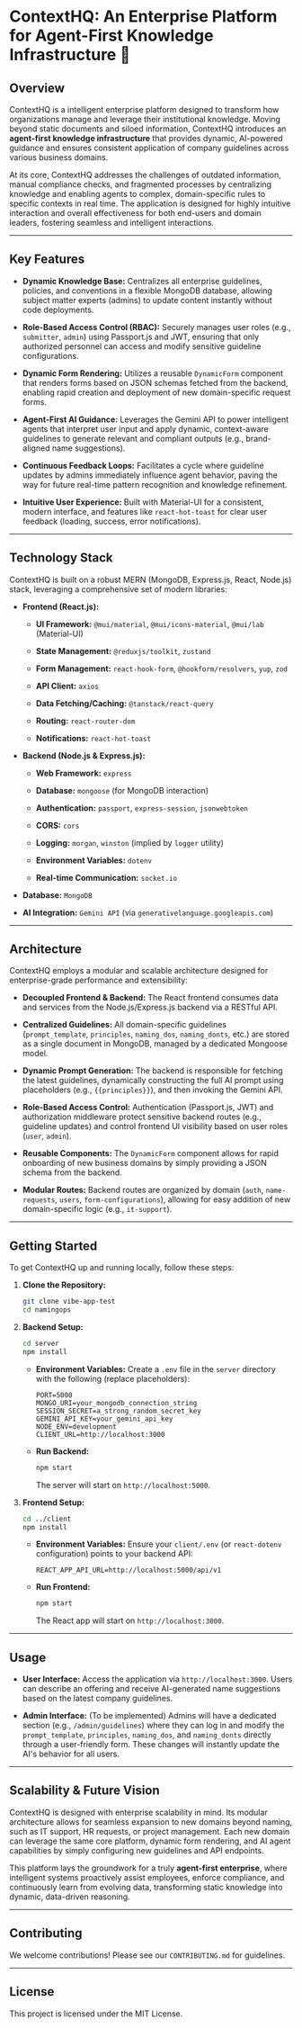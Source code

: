 # ContextHQ: An Enterprise Platform for Agent-First Knowledge Infrastructure 🚀

## Overview

ContextHQ is a intelligent enterprise platform designed to transform how organizations manage and leverage their institutional knowledge. Moving beyond static documents and siloed information, ContextHQ introduces an **agent-first knowledge infrastructure** that provides dynamic, AI-powered guidance and ensures consistent application of company guidelines across various business domains.

At its core, ContextHQ addresses the challenges of outdated information, manual compliance checks, and fragmented processes by centralizing knowledge and enabling agents to complex, domain-specific rules to specific contexts in real time. The application is designed for highly intuitive interaction and overall effectiveness for both end-users and domain leaders, fostering seamless and intelligent interactions.

---

## Key Features

* **Dynamic Knowledge Base:** Centralizes all enterprise guidelines, policies, and conventions in a flexible MongoDB database, allowing subject matter experts (admins) to update content instantly without code deployments.

* **Role-Based Access Control (RBAC):** Securely manages user roles (e.g., `submitter`, `admin`) using Passport.js and JWT, ensuring that only authorized personnel can access and modify sensitive guideline configurations.

* **Dynamic Form Rendering:** Utilizes a reusable `DynamicForm` component that renders forms based on JSON schemas fetched from the backend, enabling rapid creation and deployment of new domain-specific request forms.

* **Agent-First AI Guidance:** Leverages the Gemini API to power intelligent agents that interpret user input and apply dynamic, context-aware guidelines to generate relevant and compliant outputs (e.g., brand-aligned name suggestions).

* **Continuous Feedback Loops:** Facilitates a cycle where guideline updates by admins immediately influence agent behavior, paving the way for future real-time pattern recognition and knowledge refinement.

* **Intuitive User Experience:** Built with Material-UI for a consistent, modern interface, and features like `react-hot-toast` for clear user feedback (loading, success, error notifications).

---

## Technology Stack

ContextHQ is built on a robust MERN (MongoDB, Express.js, React, Node.js) stack, leveraging a comprehensive set of modern libraries:

* **Frontend (React.js):**

    * **UI Framework:** `@mui/material`, `@mui/icons-material`, `@mui/lab` (Material-UI)

    * **State Management:** `@reduxjs/toolkit`, `zustand`

    * **Form Management:** `react-hook-form`, `@hookform/resolvers`, `yup`, `zod`

    * **API Client:** `axios`

    * **Data Fetching/Caching:** `@tanstack/react-query`

    * **Routing:** `react-router-dom`

    * **Notifications:** `react-hot-toast`

* **Backend (Node.js & Express.js):**

    * **Web Framework:** `express`

    * **Database:** `mongoose` (for MongoDB interaction)

    * **Authentication:** `passport`, `express-session`, `jsonwebtoken`

    * **CORS:** `cors`

    * **Logging:** `morgan`, `winston` (implied by `logger` utility)

    * **Environment Variables:** `dotenv`

    * **Real-time Communication:** `socket.io`

* **Database:** `MongoDB`

* **AI Integration:** `Gemini API` (via `generativelanguage.googleapis.com`)

---

## Architecture

ContextHQ employs a modular and scalable architecture designed for enterprise-grade performance and extensibility:

* **Decoupled Frontend & Backend:** The React frontend consumes data and services from the Node.js/Express.js backend via a RESTful API.

* **Centralized Guidelines:** All domain-specific guidelines (`prompt_template`, `principles`, `naming_dos`, `naming_donts`, etc.) are stored as a single document in MongoDB, managed by a dedicated Mongoose model.

* **Dynamic Prompt Generation:** The backend is responsible for fetching the latest guidelines, dynamically constructing the full AI prompt using placeholders (e.g., `{{principles}}`), and then invoking the Gemini API.

* **Role-Based Access Control:** Authentication (Passport.js, JWT) and authorization middleware protect sensitive backend routes (e.g., guideline updates) and control frontend UI visibility based on user roles (`user`, `admin`).

* **Reusable Components:** The `DynamicForm` component allows for rapid onboarding of new business domains by simply providing a JSON schema from the backend.

* **Modular Routes:** Backend routes are organized by domain (`auth`, `name-requests`, `users`, `form-configurations`), allowing for easy addition of new domain-specific logic (e.g., `it-support`).

---

## Getting Started

To get ContextHQ up and running locally, follow these steps:

1.  **Clone the Repository:**

    ```bash
    git clone vibe-app-test
    cd namingops
    ```

2.  **Backend Setup:**

    ```bash
    cd server
    npm install
    ```

    * **Environment Variables:** Create a `.env` file in the `server` directory with the following (replace placeholders):

        ```
        PORT=5000
        MONGO_URI=your_mongodb_connection_string
        SESSION_SECRET=a_strong_random_secret_key
        GEMINI_API_KEY=your_gemini_api_key
        NODE_ENV=development
        CLIENT_URL=http://localhost:3000
        ```

    * **Run Backend:**

        ```bash
        npm start
        ```

        The server will start on `http://localhost:5000`.

3.  **Frontend Setup:**

    ```bash
    cd ../client
    npm install
    ```

    * **Environment Variables:** Ensure your `client/.env` (or `react-dotenv` configuration) points to your backend API:

        ```
        REACT_APP_API_URL=http://localhost:5000/api/v1
        ```

    * **Run Frontend:**

        ```bash
        npm start
        ```

        The React app will start on `http://localhost:3000`.

---

## Usage

* **User Interface:** Access the application via `http://localhost:3000`. Users can describe an offering and receive AI-generated name suggestions based on the latest company guidelines.

* **Admin Interface:** (To be implemented) Admins will have a dedicated section (e.g., `/admin/guidelines`) where they can log in and modify the `prompt_template`, `principles`, `naming_dos`, and `naming_donts` directly through a user-friendly form. These changes will instantly update the AI's behavior for all users.

---

## Scalability & Future Vision

ContextHQ is designed with enterprise scalability in mind. Its modular architecture allows for seamless expansion to new domains beyond naming, such as IT support, HR requests, or project management. Each new domain can leverage the same core platform, dynamic form rendering, and AI agent capabilities by simply configuring new guidelines and API endpoints.

This platform lays the groundwork for a truly **agent-first enterprise**, where intelligent systems proactively assist employees, enforce compliance, and continuously learn from evolving data, transforming static knowledge into dynamic, data-driven reasoning.

---

## Contributing

We welcome contributions! Please see our `CONTRIBUTING.md` for guidelines.

---

## License

This project is licensed under the MIT License.